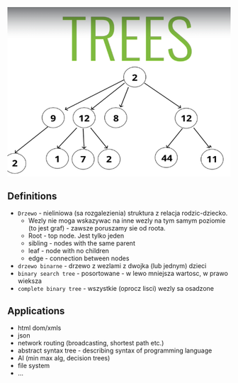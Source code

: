 ![tree](tree.png)

## Definitions
* `Drzewo` - nieliniowa (sa rozgalezienia) struktura z relacja rodzic-dziecko. 
    * Wezly nie moga wskazywac na inne wezly na tym samym poziomie (to jest graf) - zawsze poruszamy sie od roota. 
    * Root - top node. Jest tylko jeden
    * sibling - nodes with the same parent
    * leaf - node with no children
    * edge - connection between nodes
* `drzewo binarne` - drzewo z wezlami z dwojka (lub jednym) dzieci
* `binary search tree` - posortowane - w lewo mniejsza wartosc, w prawo wieksza
* `complete binary tree` - wszystkie (oprocz lisci) wezly sa osadzone

## Applications
* html dom/xmls
* json
* network routing (broadcasting, shortest path etc.)
* abstract syntax tree - describing syntax of programming language
* AI (min max alg, decision trees)
* file system
* ...